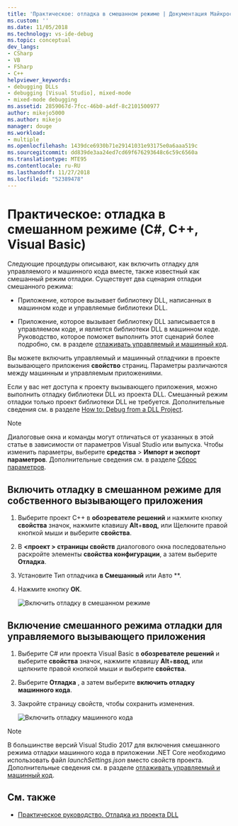```yaml
---
title: 'Практическое: отладка в смешанном режиме | Документация Майкрософт'
ms.custom: ''
ms.date: 11/05/2018
ms.technology: vs-ide-debug
ms.topic: conceptual
dev_langs:
- CSharp
- VB
- FSharp
- C++
helpviewer_keywords:
- debugging DLLs
- debugging [Visual Studio], mixed-mode
- mixed-mode debugging
ms.assetid: 2859067d-7fcc-46b0-a4df-8c2101500977
author: mikejo5000
ms.author: mikejo
manager: douge
ms.workload:
- multiple
ms.openlocfilehash: 1439dce6930b71e29141031e93175e0a6aaa519c
ms.sourcegitcommit: dd839de3aa24ed7cd69f676293648c6c59c6560a
ms.translationtype: MTE95
ms.contentlocale: ru-RU
ms.lasthandoff: 11/27/2018
ms.locfileid: "52389478"
---
```

# <a name="how-to-debug-in-mixed-mode-c-c-visual-basic"></a>Практическое: отладка в смешанном режиме (C#, C++, Visual Basic)

Следующие процедуры описывают, как включить отладку для управляемого и машинного кода вместе, также известный как смешанный режим отладки. Существует два сценария отладки смешанного режима:

- Приложение, которое вызывает библиотеку DLL, написанных в машинном коде и управляемые библиотеки DLL.

- Приложение, которое вызывает библиотеку DLL записывается в управляемом коде, и является библиотеки DLL в машинном коде. Руководство, которое поможет выполнить этот сценарий более подробно, см. в разделе [отлаживать управляемый и машинный код](../debugger/how-to-debug-managed-and-native-code.md).

Вы можете включить управляемый и машинный отладчики в проекте вызывающего приложения **свойство** страниц. Параметры различаются между машинным и управляемым приложениями.

Если у вас нет доступа к проекту вызывающего приложения, можно выполнить отладку библиотеки DLL из проекта DLL. Смешанный режим отладки только проект библиотеки DLL не требуется. Дополнительные сведения см. в разделе [How to: Debug from a DLL Project](../debugger/how-to-debug-from-a-dll-project.md).

> [!NOTE]
> Диалоговые окна и команды могут отличаться от указанных в этой статье в зависимости от параметров Visual Studio или выпуска. Чтобы изменить параметры, выберите **средства** > **Импорт и экспорт параметров**. Дополнительные сведения см. в разделе [Сброс параметров](../ide/environment-settings.md#reset-settings).

## <a name="enable-mixed-mode-debugging-for-a-native-calling-app"></a>Включить отладку в смешанном режиме для собственного вызывающего приложения

1. Выберите проект C++ в **обозревателе решений** и нажмите кнопку **свойства** значок, нажмите клавишу **Alt**+**ввод**, или Щелкните правой кнопкой мыши и выберите **свойства**.

1. В  **\<проект > страницы свойств** диалогового окна последовательно раскройте элементы **свойства конфигурации**, а затем выберите **Отладка**.

1. Установите Тип отладчика **в Смешанный** или Авто **.

1. Нажмите кнопку **ОК**.

   ![Включить отладку в смешанном режиме](../debugger/media/dbg-mixed-mode-from-native.png "включить отладку в смешанном режиме")

## <a name="enable-mixed-mode-debugging-for-a-managed-calling-app"></a>Включение смешанного режима отладки для управляемого вызывающего приложения

1. Выберите C# или проекта Visual Basic в **обозревателе решений** и выберите **свойства** значок, нажмите клавишу **Alt**+**ввод**, или щелкните правой кнопкой мыши и выберите **свойства**.

1. Выберите **Отладка** , а затем выберите **включить отладку машинного кода**.

1. Закройте страницу свойств, чтобы сохранить изменения.

   ![Включить отладку машинного кода](../debugger/media/dbg-mixed-mode-from-csharp.png "включить отладку машинного кода")

> [!NOTE]
> В большинстве версий Visual Studio 2017 для включения смешанного режима отладки машинного кода в приложении .NET Core необходимо использовать файл *launchSettings.json* вместо свойств проекта. Дополнительные сведения см. в разделе [отлаживать управляемый и машинный код](../debugger/how-to-debug-managed-and-native-code.md).

## <a name="see-also"></a>См. также

- [Практическое руководство. Отладка из проекта DLL](../debugger/how-to-debug-from-a-dll-project.md)
